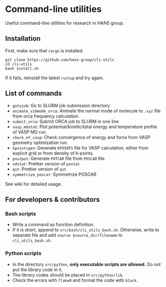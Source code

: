# Command-line utilities

Useful command-line utilities for research in HANS group.


## Installation

First, make sure that `cargo` is installed.

```
git clone https://github.com/hans-group/cli-utils
cd cli-utils
bash install.sh
```

If it fails, reinstall the latest `rustup` and try again.

## List of commands

- `gotojob`: Go to SLURM job submission directory
- `animate_vibmode_orca`: Animate the normal mode of molecule to `.xyz` file from orca frequency calculation.
- `submit_orca`: Submit ORCA job to SLURM in one line
- `vasp_mdstat`: Plot potential/kinetic/total energy and temperature profile of VASP MD run.
- `check_ef_vasp`: Check convergence of energy and force from VASP geometry optimization run.
- `kpointsgen`: Generate `KPOINTS` file for VASP calculation, either from explicit grid or from density of k-points.
- `pos2pot`: Generate `POTCAR` file from `POSCAR` file.
- `ndstat`: Prettier version of `pestat`
- `qst`: Prettier version of `qst`
- `symmetrize_poscar`: Symmetrize POSCAR

See wiki for detailed usage.

## For developers & contributors

### Bash scripts

- Write a command as function definition. 
- If it is short, append to `src/bash/cli_utils_bash.sh`. Otherwise, write to separate file and add `source $source_dir/filename` to `cli_utils_bash.sh`.

### Python scripts

- In the directory `src/python`, **only executable scripts are allowed.** Do not put the library code in it.
- The library codes should be placed in `src/python/lib`.
- Check the errors with `flake8` and format the code with `black`.
